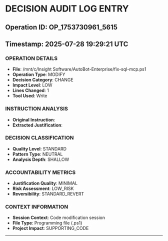 # DECISION AUDIT LOG ENTRY
## Operation ID: OP_1753730961_5615
## Timestamp: 2025-07-28 19:29:21 UTC

### OPERATION DETAILS
- **File**: /mnt/c/Insight Software/AutoBot-Enterprise/fix-sql-mcp.ps1
- **Operation Type**: MODIFY
- **Decision Category**: CHANGE
- **Impact Level**: LOW
- **Lines Changed**: 1
- **Tool Used**: Write

### INSTRUCTION ANALYSIS
- **Original Instruction**: 
- **Extracted Justification**: 

### DECISION CLASSIFICATION
- **Quality Level**: STANDARD
- **Pattern Type**: NEUTRAL
- **Analysis Depth**: SHALLOW

### ACCOUNTABILITY METRICS
- **Justification Quality**: MINIMAL
- **Risk Assessment**: LOW_RISK
- **Reversibility**: STANDARD_REVERT

### CONTEXT INFORMATION
- **Session Context**: Code modification session
- **File Type**: Programming file (.ps1)
- **Project Impact**: SUPPORTING_CODE

---
